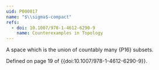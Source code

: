 ```yaml
---
uid: P000017
name: "$\\sigma$-compact"
refs:
  - doi: 10.1007/978-1-4612-6290-9
    name: Counterexamples in Topology
---
```


A space which is the union of countably many {P16} subsets.

Defined on page 19 of {{doi:10.1007/978-1-4612-6290-9}}.
